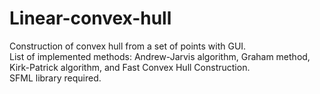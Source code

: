 # Linear-convex-hull
Construction of convex hull from a set of points with GUI.<br/>
List of implemented methods: Andrew-Jarvis algorithm, Graham method, Kirk-Patrick algorithm, and Fast Convex Hull Construction.<br/>
SFML library required.
